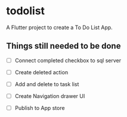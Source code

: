 # todolist

A Flutter project to create a To Do List App.

## Things still needed to be done

- [ ] Connect completed checkbox to sql server

- [ ] Create deleted action

- [ ] Add and delete to task list

- [ ] Create Navigation drawer UI

- [ ] Publish to App store
